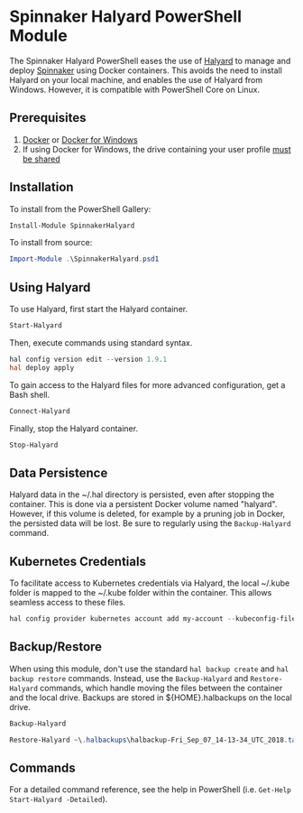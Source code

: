 # Spinnaker Halyard PowerShell Module

The Spinnaker Halyard PowerShell eases the use of [Halyard](https://www.spinnaker.io/reference/halyard/) to manage and deploy [Spinnaker](https://www.spinnaker.io/) using Docker containers. This avoids the need to install Halyard on your local machine, and enables the use of Halyard from Windows. However, it is compatible with PowerShell Core on Linux.

## Prerequisites

1. [Docker](https://www.docker.com/) or [Docker for Windows](https://docs.docker.com/docker-for-windows/install/)
2. If using Docker for Windows, the drive containing your user profile [must be shared](https://docs.docker.com/docker-for-windows/#shared-drives)

## Installation

To install from the PowerShell Gallery:

```powershell
Install-Module SpinnakerHalyard
```

To install from source:

```powershell
Import-Module .\SpinnakerHalyard.psd1
```

## Using Halyard

To use Halyard, first start the Halyard container.

```powershell
Start-Halyard
```

Then, execute commands using standard syntax.

```powershell
hal config version edit --version 1.9.1
hal deploy apply
```

To gain access to the Halyard files for more advanced configuration, get a Bash shell.

```powershell
Connect-Halyard
```

Finally, stop the Halyard container.

```powershell
Stop-Halyard
```

## Data Persistence

Halyard data in the ~/.hal directory is persisted, even after stopping the container. This is done via a
persistent Docker volume named "halyard". However, if this volume is deleted, for example by a pruning job
in Docker, the persisted data will be lost. Be sure to regularly using the `Backup-Halyard` command.

## Kubernetes Credentials

To facilitate access to Kubernetes credentials via Halyard, the local ~/.kube folder is mapped
to the ~/.kube folder within the container. This allows seamless access to these files.

```powershell
hal config provider kubernetes account add my-account --kubeconfig-file ~/.kube/config --context my-context
```

## Backup/Restore

When using this module, don't use the standard `hal backup create` and `hal backup restore` commands.
Instead, use the `Backup-Halyard` and `Restore-Halyard` commands, which handle moving the files between
the container and the local drive. Backups are stored in ${HOME}\.halbackups on the local drive.

```powershell
Backup-Halyard

Restore-Halyard ~\.halbackups\halbackup-Fri_Sep_07_14-13-34_UTC_2018.tar
```

## Commands

For a detailed command reference, see the help in PowerShell (i.e. `Get-Help Start-Halyard -Detailed`).
